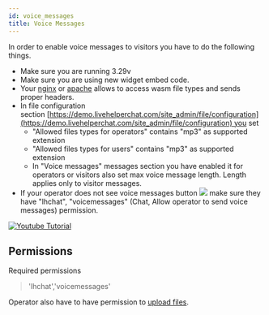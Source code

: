```yaml
---
id: voice_messages
title: Voice Messages
---
```


In order to enable voice messages to visitors you have to do the following things.

*   Make sure you are running 3.29v
*   Make sure you are using new widget embed code.
*   Your [nginx](nginx-configuration-tips.md) or [apache](https://blog.addpipe.com/recording-mp3-audio-in-html5-using-vmsg-a-webassembly-library-based-on-lame/) allows to access wasm file types and sends proper headers.
*   In file configuration section [https://demo.livehelperchat.com/site_admin/file/configuration](https://demo.livehelperchat.com/site_admin/file/configuration) you set
    *   "Allowed files types for operators" contains "mp3" as supported extension
    *   "Allowed files types for users" contains "mp3" as supported extension
    *   In "Voice messages" messages section you have enabled it for operators or visitors also set max voice message length. Length applies only to visitor messages.
*   If your operator does not see voice messages button ![](https://livehelperchat.com/var/media/files/voice.jpg) make sure they have "lhchat", "voicemessages" (Chat, Allow operator to send voice messages) permission.

[![Youtube Tutorial](https://img.youtube.com/vi/yTGwGdkBCyk/0.jpg)](https://youtu.be/yTGwGdkBCyk?t=92)

## Permissions

Required permissions

> 'lhchat','voicemessages'

Operator also have to have permission to [upload files](chat/files.md#permissions).